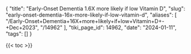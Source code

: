 {
    "title": "Early-Onset Dementia 1.6X more likely if low Vitamin D",
    "slug": "early-onset-dementia-16x-more-likely-if-low-vitamin-d",
    "aliases": [
        "/Early-Onset+Dementia+16X+more+likely+if+low+Vitamin+D+-+Dec+2023",
        "/14962"
    ],
    "tiki_page_id": 14962,
    "date": "2024-01-11",
    "tags": []
}


{{< toc >}}
